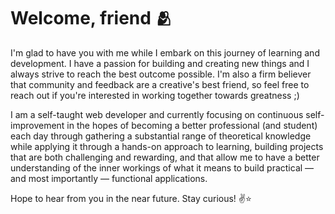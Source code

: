 # Welcome, friend 🫂

I'm glad to have you with me while I embark on this journey of learning and development. I have a passion for building and creating new things and I always strive to reach the best outcome possible. I'm also a firm believer that community and feedback are a creative's best friend, so feel free to reach out if you're interested in working together towards greatness ;) 

I am a self-taught web developer and currently focusing on continuous self-improvement in the hopes of becoming a better professional (and student) each day through gathering a substantial range of theoretical knowledge while applying it through a hands-on approach to learning, building projects that are both challenging and rewarding, and that allow me to have a better understanding of the inner workings of what it means to build practical — and most importantly — functional applications.

Hope to hear from you in the near future. Stay curious! ✌️⭐





